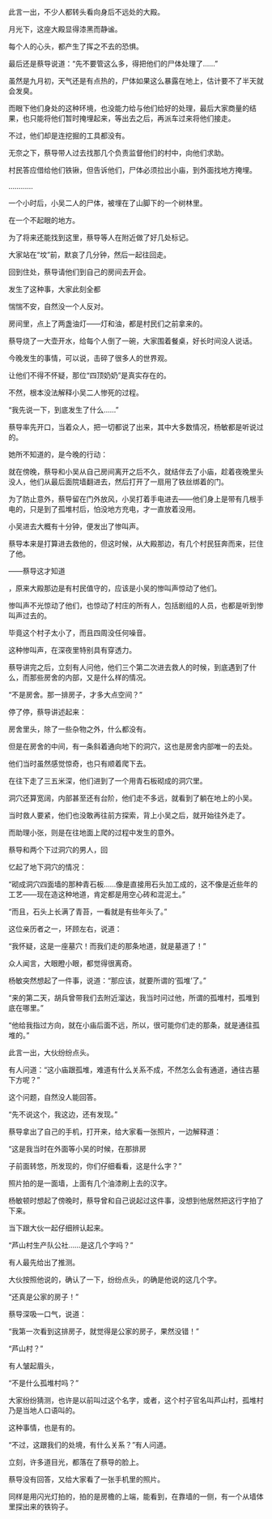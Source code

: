 此言一出，不少人都转头看向身后不远处的大殿。

月光下，这座大殿显得漆黑而静谧。

每个人的心头，都产生了挥之不去的恐惧。

最后还是蔡导说道：“先不要管这么多，得把他们的尸体处理了……”

虽然是九月初，天气还是有点热的，尸体如果这么暴露在地上，估计要不了半天就会发臭。

而眼下他们身处的这种环境，也没能力给与他们给好的处理，最后大家商量的结果，也只能将他们暂时掩埋起来，等出去之后，再派车过来将他们接走。

不过，他们却是连挖掘的工具都没有。

无奈之下，蔡导带人过去找那几个负责监督他们的村中，向他们求助。

村民答应借给他们铁锹，但告诉他们，尸体必须拉出小庙，到外面找地方掩埋。

…………

一个小时后，小吴二人的尸体，被埋在了山脚下的一个树林里。

在一个不起眼的地方。

为了将来还能找到这里，蔡导等人在附近做了好几处标记。

大家站在“坟”前，默哀了几分钟，然后一起往回走。

回到住处，蔡导请他们到自己的房间去开会。

发生了这种事，大家此刻全都

惴惴不安，自然没一个人反对。

房间里，点上了两盏油灯——灯和油，都是村民们之前拿来的。

蔡导烧了一大壶开水，给每个人倒了一碗，大家围着餐桌，好长时间没人说话。

今晚发生的事情，可以说，击碎了很多人的世界观。

让他们不得不怀疑，那位“四顶奶奶”是真实存在的。

不然，根本没法解释小吴二人惨死的过程。

“我先说一下，到底发生了什么……”

蔡导率先开口，当着众人，把一切都说了出来，其中大多数情况，杨敏都是听说过的。

她所不知道的，是今晚的行动：

就在傍晚，蔡导和小吴从自己房间离开之后不久，就结伴去了小庙，趁着夜晚里头没人，他们从最后面院墙翻进去，然后打开了一扇用了铁丝绑着的门。

为了防止意外，蔡导留在门外放风，小吴打着手电进去——他们身上是带有几根手电的，只是到了孤堆村后，怕没地方充电，才一直放着没用。

小吴进去大概有十分钟，便发出了惨叫声。

蔡导本来是打算进去救他的，但这时候，从大殿那边，有几个村民狂奔而来，拦住了他。

——蔡导这才知道

，原来大殿那边是有村民值守的，应该是小吴的惨叫声惊动了他们。

惨叫声不光惊动了他们，也惊动了村庄的所有人，包括剧组的人员，也都是听到惨叫声过去的。

毕竟这个村子太小了，而且四周没任何噪音。

这种惨叫声，在深夜里特别具有穿透力。

蔡导讲完之后，立刻有人问他，他们三个第二次进去救人的时候，到底遇到了什么，而那些房舍的内部，又是什么样的情况。

“不是房舍。那一排房子，才多大点空间？”

停了停，蔡导讲述起来：

房舍里头，除了一些杂物之外，什么都没有。

但是在房舍的中间，有一条斜着通向地下的洞穴，这也是房舍内部唯一的去处。

他们当时虽然感觉惊奇，也只有顺着爬下去。

在往下走了三五米深，他们进到了一个用青石板砌成的洞穴里。

洞穴还算宽阔，内部甚至还有台阶，他们走不多远，就看到了躺在地上的小吴。

当时救人要紧，他们也没敢再往前方探索，背上小吴之后，就开始往外走了。

而助理小张，则是在往地面上爬的过程中发生的意外。

蔡导和两个下过洞穴的男人，回

忆起了地下洞穴的情况：

“砌成洞穴四面墙的那种青石板……像是直接用石头加工成的，这不像是近些年的工艺——现在造这种地道，肯定都是用空心砖和混泥土。”

“而且，石头上长满了青苔，一看就是有些年头了。”

这位亲历者之一，环顾左右，说道：

“我怀疑，这是一座墓穴！而我们走的那条地道，就是墓道了！”

众人闻言，大眼瞪小眼，都觉得很离奇。

杨敏突然想起了一件事，说道：“那应该，就要所谓的‘孤堆’了。”

“来的第二天，胡兵曾带我们去附近溜达，我当时问过他，所谓的孤堆村，孤堆到底在哪里。”

“他给我指过方向，就在小庙后面不远，所以，很可能你们走的那条，就是通往孤堆的。”

此言一出，大伙纷纷点头。

有人问道：“这小庙跟孤堆，难道有什么关系不成，不然怎么会有通道，通往古墓下方呢？”

这个问题，自然没人能回答。

“先不说这个，我这边，还有发现。”

蔡导拿出了自己的手机，打开来，给大家看一张照片，一边解释道：

“这是我当时在外面等小吴的时候，在那排房

子前面转悠，所发现的，你们仔细看看，这是什么字？”

照片拍的是一面墙，上面有几个油漆刷上去的汉字。

杨敏顿时想起了傍晚时，蔡导曾和自己说起过这件事，没想到他居然把这行字拍了下来。

当下跟大伙一起仔细辨认起来。

“芦山村生产队公社……是这几个字吗？”

有人最先给出了推测。

大伙按照他说的，确认了一下，纷纷点头，的确是他说的这几个字。

“还真是公家的房子！”

蔡导深吸一口气，说道：

“我第一次看到这排房子，就觉得是公家的房子，果然没错！”

“芦山村？”

有人皱起眉头，

“不是什么孤堆村吗？”

大家纷纷猜测，也许是以前叫过这个名字，或者，这个村子官名叫芦山村，孤堆村乃是当地人口语叫的。

这种事情，也是有的。

“不过，这跟我们的处境，有什么关系？”有人问道。

立刻，许多道目光，都落在了蔡导的脸上。

蔡导没有回答，又给大家看了一张手机里的照片。

同样是用闪光灯拍的，拍的是房檐的上端，能看到，在靠墙的一侧，有一个从墙体里探出来的铁钩子。
